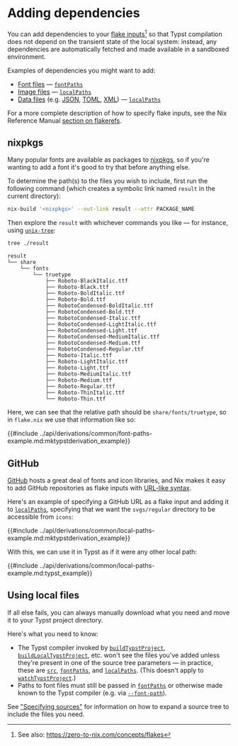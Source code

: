 # Adding dependencies

You can add dependencies to your [flake
inputs][nix-ref-flake--inputs][^zero-to-nix--flakes] so that Typst compilation
does not depend on the transient state of the local system: instead, any
dependencies are automatically fetched and made available in a sandboxed
environment.

Examples of dependencies you might want to add:

- [Font files][typst-text--font] —
  [`fontPaths`](../api/derivations/mk-typst-derivation.md#fontpaths)
- [Image files][typst-image] —
  [`localPaths`](../api/derivations/mk-typst-derivation.md#localpaths)
- [Data files][typst-data] (e.g. [JSON][typst-data-json],
  [TOML][typst-data-toml], [XML][typst-data-xml]) —
  [`localPaths`](../api/derivations/mk-typst-derivation.md#localpaths)

For a more complete description of how to specify flake inputs, see the Nix
Reference Manual [section on flakerefs][nix-ref-flake--references].

[^zero-to-nix--flakes]: See also: <https://zero-to-nix.com/concepts/flakes>

## nixpkgs

Many popular fonts are available as packages to [nixpkgs][nixpkgs], so if you're
wanting to add a font it's good to try that before anything else.

To determine the path(s) to the files you wish to include, first run the
following command (which creates a symbolic link named `result` in the current
directory):

```bash
nix-build '<nixpkgs>' --out-link result --attr PACKAGE_NAME
```

Then explore the `result` with whichever commands you like — for instance, using
[`unix-tree`][unix-tree]:

```bash
tree ./result
```

```text
result
└── share
    └── fonts
        └── truetype
            ├── Roboto-BlackItalic.ttf
            ├── Roboto-Black.ttf
            ├── Roboto-BoldItalic.ttf
            ├── Roboto-Bold.ttf
            ├── RobotoCondensed-BoldItalic.ttf
            ├── RobotoCondensed-Bold.ttf
            ├── RobotoCondensed-Italic.ttf
            ├── RobotoCondensed-LightItalic.ttf
            ├── RobotoCondensed-Light.ttf
            ├── RobotoCondensed-MediumItalic.ttf
            ├── RobotoCondensed-Medium.ttf
            ├── RobotoCondensed-Regular.ttf
            ├── Roboto-Italic.ttf
            ├── Roboto-LightItalic.ttf
            ├── Roboto-Light.ttf
            ├── Roboto-MediumItalic.ttf
            ├── Roboto-Medium.ttf
            ├── Roboto-Regular.ttf
            ├── Roboto-ThinItalic.ttf
            └── Roboto-Thin.ttf
```

Here, we can see that the relative path should be `share/fonts/truetype`, so in
`flake.nix` we use that information like so:

{{#include ../api/derivations/common/font-paths-example.md:mktypstderivation_example}}

## GitHub

[GitHub](https://github.com) hosts a great deal of fonts and icon libraries, and
Nix makes it easy to add GitHub repositories as flake inputs with [URL-like
syntax][nix-ref-flake--url].

Here's an example of specifying a GitHub URL as a flake input and adding it to
[`localPaths`](../api/derivations/mk-typst-derivation.md#localpaths), specifying
that we want the `svgs/regular` directory to be accessible from `icons`:

{{#include ../api/derivations/common/local-paths-example.md:mktypstderivation_example}}

With this, we can use it in Typst as if it were any other local path:

{{#include ../api/derivations/common/local-paths-example.md:typst_example}}

## Using local files

If all else fails, you can always manually download what you need and move it to
your Typst project directory.

Here's what you need to know:

- The Typst compiler invoked by
  [`buildTypstProject`](../api/derivations/build-typst-project.md),
  [`buildLocalTypstProject`](../api/derivations/build-local-typst-project.md),
  etc. won't see the files you've added unless they're present in one of the
  source tree parameters — in practice, these are
  [`src`](../api/derivations/mk-typst-derivation.md#src),
  [`fontPaths`](../api/derivations/mk-typst-derivation.md#fontpaths), and
  [`localPaths`](../api/derivations/mk-typst-derivation.md#localpaths). (This
  doesn't apply to
  [`watchTypstProject`](../api/derivations/watch-typst-project.md).)
- Paths to font files must still be passed in
  [`fontPaths`](../api/derivations/mk-typst-derivation.md#fontpaths) or
  otherwise made known to the Typst compiler (e.g. via
  [`--font-path`][typst-man--font-path]).

See ["Specifying sources"](./specifying-sources.md#expanding-a-source-tree) for
information on how to expand a source tree to include the files you need.

[nix-ref-flake--inputs]: https://nixos.org/manual/nix/stable/command-ref/new-cli/nix3-flake#flake-inputs
[nix-ref-flake--references]: https://nixos.org/manual/nix/stable/command-ref/new-cli/nix3-flake#flake-references
[nix-ref-flake--url]: https://nixos.org/manual/nix/stable/command-ref/new-cli/nix3-flake#url-like-syntax
[nixpkgs]: https://search.nixos.org/packages
[typst-data-json]: https://typst.app/docs/reference/data-loading/json/
[typst-data-toml]: https://typst.app/docs/reference/data-loading/toml/
[typst-data-xml]: https://typst.app/docs/reference/data-loading/xml/
[typst-data]: https://typst.app/docs/reference/data-loading/
[typst-image]: https://typst.app/docs/reference/visualize/image/
[typst-man--font-path]: https://man.archlinux.org/man/typst-compile.1.en#font
[typst-text--font]: https://typst.app/docs/reference/text/text/#parameters-font
[unix-tree]: https://gitlab.com/OldManProgrammer/unix-tree
